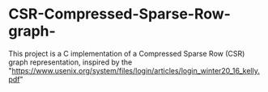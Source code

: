 # CSR-Compressed-Sparse-Row-graph-
This project is a C implementation of a Compressed Sparse Row (CSR) graph representation, inspired by the "https://www.usenix.org/system/files/login/articles/login_winter20_16_kelly.pdf"
